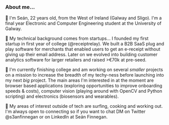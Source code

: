 ### About me...

🔨 I'm Seán, 22 years old, from the West of Ireland (Galway and Sligo). I'm a final year Electronic and Computer Engineering student at the University of Galway.

🔨 My technical background comes from startups... I founded my first startup in first year of college (@receiptrelay). We built a B2B SaaS plug and play software for merchants that enabled users to get an e-receipt without giving up their email address. Later on we evolved into building customer analytics software for larger retailers and raised >€70k at pre-seed.

🔨 I'm currently finishing college and am working on several *smaller* projects on a mission to increase the breadth of my techy-ness before launching into my next *big* project. The main areas I'm interested in at the moment are browser based applications (exploring opportunities to improve onboarding speeds & costs), computer vision (playing around with OpenCV and Python scripting) and electronics (biosensors and wearables).

🔨 My areas of interest outside of tech are surfing, cooking and working out. I'm always open to connecting so if you want to chat DM on Twitter @s3anfinnegan or on LinkedIn at Seán Finnegan.
 




